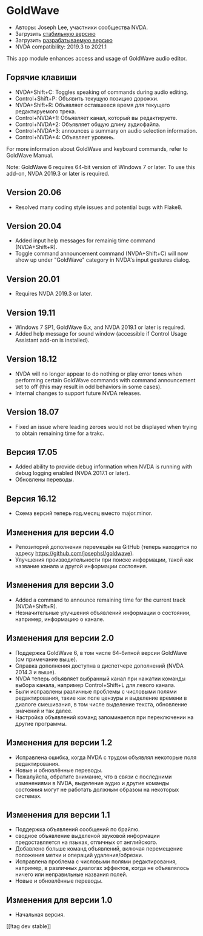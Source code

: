 # GoldWave #

* Авторы: Joseph Lee, участники сообщества NVDA.
* Загрузить [стабильную версию][1]
* Загрузить [разрабатываемую версию][2]
* NVDA compatibility: 2019.3 to 2021.1

This app module enhances access and usage of GoldWave audio editor.

## Горячие клавиши ##

* NVDA+Shift+C: Toggles speaking of commands during audio editing.
* Control+Shift+P: Объявить текущую позицию дорожки.
* NVDA+Shift+R: Объявляет оставшееся время для текущего редактируемого
  трека.
* Control+NVDA+1: Объявляет канал, который вы редактируете.
* Control+NVDA+2: Объявляет общую длину аудиофайла.
* Control+NVDA+3: announces a summary on audio selection information.
* Control+NVDA+4: Объявляет уровень.

For more information about GoldWave and keyboard commands, refer to GoldWave
Manual.

Note: GoldWave 6 requires 64-bit version of Windows 7 or later. To use this
add-on, NVDA 2019.3 or later is required.

## Version 20.06

* Resolved many coding style issues and potential bugs with Flake8.

## Version 20.04

* Added input help messages for remainig time command (NVDA+Shift+R).
* Toggle command announcement command (NVDA+Shift+C) will now show up under
  "GoldWave" category in NVDA's input gestures dialog.

## Version 20.01

* Requires NVDA 2019.3 or later.

## Version 19.11

* Windows 7 SP1, GoldWave 6.x, and NVDA 2019.1 or later is required.
* Added help message for sound window (accessible if Control Usage Assistant
  add-on is installed).

## Version 18.12

* NVDA will no longer appear to do nothing or play error tones when
  performing certain GoldWave commands with command announcement set to off
  (this may result in odd behaviors in some cases).
* Internal changes to support future NVDA releases.

## Version 18.07

* Fixed an issue where leading zeroes would not be displayed when trying to
  obtain remaining time for a trakc.

## Версия 17.05

* Added ability to provide debug information when NVDA is running with debug
  logging enabled (NVDA 2017.1 or later).
* Обновлены переводы.

## Версия 16.12

* Схема версий теперь год.месяц вместо major.minor.

## Изменения для версии 4.0

* Репозиторий дополнения перемещён на GitHub (теперь находится по адресу
  https://github.com/josephsl/goldwave).
* Улучшения производительности при поиске информации, такой как название
  канала и другой информации состояния.

## Изменения для версии 3.0

* Added a command to announce remaining time for the current track
  (NVDA+Shift+R).
* Незначительные улучшения объявлений информации о состоянии, например,
  информацию о канале.

## Изменения для версии 2.0

* Поддержка GoldWave 6, в том числе 64-битной версии GoldWave (см примечание
  выше).
* Справка дополнения доступна в диспетчере дополнений (NVDA 2014.3 и выше).
* NVDA теперь объявляет выбранный канал при нажатии команды выбора канала,
  например Control+Shift+L для левого канала.
* Были исправлены различные проблемы с числовыми полями редактирования,
  такие как поле цензуры и выделение времени в диалоге смешивания, в том
  числе выделение текста, обновление значений и так далее.
* Настройка объявлений команд запоминается при переключении на другие
  программы.

## Изменения для версии 1.2

* Исправлена ошибка, когда NVDA с трудом объявлял некоторые поля
  редактирования.
* Новые и обновлённые переводы.
* Пожалуйста, обратите внимание, что в связи с последними изменениями в
  NVDA, выделение аудио и другие команды состояния могут не работать должным
  образом на некоторых системах.

## Изменения для версии 1.1

* Поддержка объявлений сообщений по брайлю.
* сводное объявление выделеной звуковой информации предоставляется на
  языках, отличных от английского.
* Добавлено больше команд объявлений, включая перемещение положения метки и
  операций удаления/обрезки.
* Исправлена проблема с числовыми полями редактирования, например, в
  различных диалогах эффектов, когда не объявлялось ничего или неправильные
  названия полей.
* Новые и обновлённые переводы.

## Изменения для версии 1.0

* Начальная версия.

[[!tag dev stable]]

[1]: https://addons.nvda-project.org/files/get.php?file=gwv

[2]: https://addons.nvda-project.org/files/get.php?file=gwv-dev
